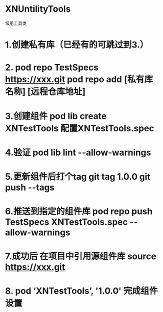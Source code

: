 # XNUntilityTools
常用工具类

# 1.创建私有库（已经有的可跳过到3.）
# 2. pod repo TestSpecs https://xxx.git  pod repo add [私有库名称] [远程仓库地址]
# 3.创建组件 pod lib create XNTestTools  配置XNTestTools.spec
# 4.验证 pod lib lint --allow-warnings
# 5.更新组件后打个tag  git tag 1.0.0  git push --tags
# 6.推送到指定的组件库 pod repo push TestSpecs XNTestTools.spec --allow-warnings
# 7.成功后 在项目中引用源组件库  source https://xxx.git
# 8. pod ‘XNTestTools’, '1.0.0' 完成组件设置